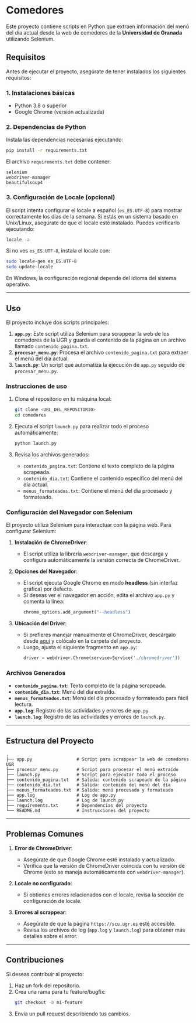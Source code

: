 # Comedores

Este proyecto contiene scripts en Python que extraen información del menú del día actual desde la web de comedores de la **Universidad de Granada** utilizando Selenium.

## Requisitos

Antes de ejecutar el proyecto, asegúrate de tener instalados los siguientes requisitos:

### 1. Instalaciones básicas
- Python 3.8 o superior
- Google Chrome (versión actualizada)

### 2. Dependencias de Python

Instala las dependencias necesarias ejecutando:

```bash
pip install -r requirements.txt
```

El archivo `requirements.txt` debe contener:

```plaintext
selenium
webdriver-manager
beautifulsoup4
```

### 3. Configuración de Locale (opcional)

El script intenta configurar el locale a español (`es_ES.UTF-8`) para mostrar correctamente los días de la semana. Si estás en un sistema basado en Unix/Linux, asegúrate de que el locale esté instalado. Puedes verificarlo ejecutando:

```bash
locale -a
```

Si no ves `es_ES.UTF-8`, instala el locale con:

```bash
sudo locale-gen es_ES.UTF-8
sudo update-locale
```

En Windows, la configuración regional depende del idioma del sistema operativo.

---

## Uso

El proyecto incluye dos scripts principales:

1. **`app.py`**: Este script utiliza Selenium para scrappear la web de los comedores de la UGR y guarda el contenido de la página en un archivo llamado `contenido_pagina.txt`.
2. **`procesar_menu.py`**: Procesa el archivo `contenido_pagina.txt` para extraer el menú del día actual.
3. **`launch.py`**: Un script que automatiza la ejecución de `app.py` seguido de `procesar_menu.py`.

### Instrucciones de uso

1. Clona el repositorio en tu máquina local:

   ```bash
   git clone <URL_DEL_REPOSITORIO>
   cd comedores
   ```

2. Ejecuta el script `launch.py` para realizar todo el proceso automáticamente:

   ```bash
   python launch.py
   ```

3. Revisa los archivos generados:
   - `contenido_pagina.txt`: Contiene el texto completo de la página scrapeada.
   - `contenido_dia.txt`: Contiene el contenido específico del menú del día actual.
   - `menus_formateados.txt`: Contiene el menú del día procesado y formateado.

### Configuración del Navegador con Selenium

El proyecto utiliza Selenium para interactuar con la página web. Para configurar Selenium:

1. **Instalación de ChromeDriver**:
   - El script utiliza la librería `webdriver-manager`, que descarga y configura automáticamente la versión correcta de ChromeDriver.

2. **Opciones del Navegador**:
   - El script ejecuta Google Chrome en modo **headless** (sin interfaz gráfica) por defecto.
   - Si deseas ver el navegador en acción, edita el archivo `app.py` y comenta la línea:
     ```python
     chrome_options.add_argument("--headless")
     ```

3. **Ubicación del Driver**:
   - Si prefieres manejar manualmente el ChromeDriver, descárgalo desde [aquí](https://sites.google.com/chromium.org/driver/) y colócalo en la carpeta del proyecto.
   - Luego, ajusta el siguiente fragmento en `app.py`:
     ```python
     driver = webdriver.Chrome(service=Service('./chromedriver'))
     ```

### Archivos Generados

- **`contenido_pagina.txt`**: Texto completo de la página scrapeada.
- **`contenido_dia.txt`**: Menú del día extraído.
- **`menus_formateados.txt`**: Menú del día procesado y formateado para fácil lectura.
- **`app.log`**: Registro de las actividades y errores de `app.py`.
- **`launch.log`**: Registro de las actividades y errores de `launch.py`.

---

## Estructura del Proyecto

```plaintext
.
├── app.py                 # Script para scrappear la web de comedores UGR
├── procesar_menu.py       # Script para procesar el menú extraído
├── launch.py              # Script para ejecutar todo el proceso
├── contenido_pagina.txt   # Salida: contenido scrapeado de la página
├── contenido_dia.txt      # Salida: contenido del menú del día
├── menus_formateados.txt  # Salida: menú procesado y formateado
├── app.log                # Log de app.py
├── launch.log             # Log de launch.py
├── requirements.txt       # Dependencias del proyecto
└── README.md              # Instrucciones del proyecto
```

---

## Problemas Comunes

1. **Error de ChromeDriver**:
   - Asegúrate de que Google Chrome esté instalado y actualizado.
   - Verifica que la versión de ChromeDriver coincida con tu versión de Chrome (esto se maneja automáticamente con `webdriver-manager`).

2. **Locale no configurado**:
   - Si obtienes errores relacionados con el locale, revisa la sección de configuración de locale.

3. **Errores al scrappear**:
   - Asegúrate de que la página `https://scu.ugr.es` esté accesible.
   - Revisa los archivos de log (`app.log` y `launch.log`) para obtener más detalles sobre el error.

---

## Contribuciones

Si deseas contribuir al proyecto:

1. Haz un fork del repositorio.
2. Crea una rama para tu feature/bugfix:
   ```bash
   git checkout -b mi-feature
   ```
3. Envía un pull request describiendo tus cambios.
